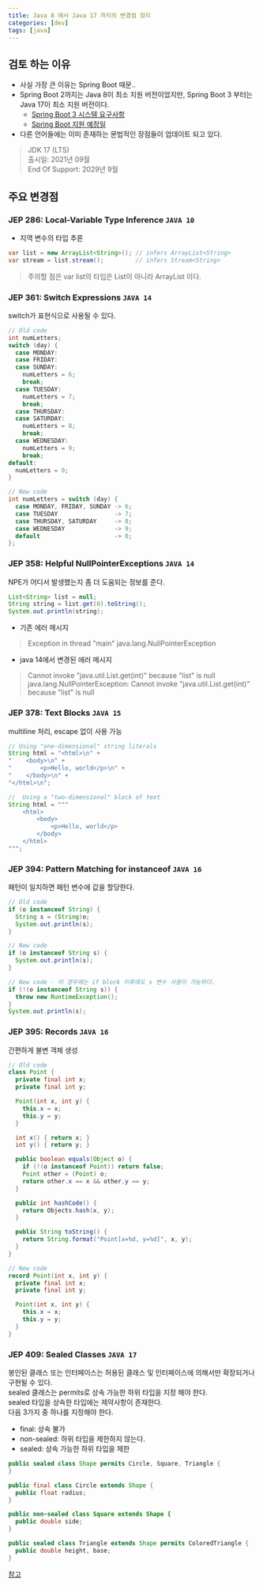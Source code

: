 ```yaml
---
title: Java 8 에서 Java 17 까지의 변경점 정리
categories: [dev]
tags: [java]
---
```

## 검토 하는 이유
- 사실 가장 큰 이유는 Spring Boot 때문..
- Spring Boot 2까지는 Java 8이 최소 지원 버전이었지만, Spring Boot 3 부터는 Java 17이 최소 지원 버전이다.
  - [Spring Boot 3 시스템 요구사항](https://docs.spring.io/spring-boot/docs/current/reference/html/getting-started.html#getting-started.system-requirements)
  - [Spring Boot 지원 예정일](https://spring.io/projects/spring-boot#support)
- 다른 언어들에는 이미 존재하는 문법적인 장점들이 업데이트 되고 있다.
> JDK 17 (LTS)  
> 출시일: 2021년 09월  
> End Of Support: 2029년 9월  

## 주요 변경점

### JEP 286: Local-Variable Type Inference `JAVA 10`
- 지역 변수의 타입 추론
```java
var list = new ArrayList<String>(); // infers ArrayList<String>
var stream = list.stream();         // infers Stream<String>
```
> 주의할 점은 var list의 타입은 List<String>이 아니라 ArrayList<String> 이다.


### JEP 361: Switch Expressions `JAVA 14`
switch가 표현식으로 사용될 수 있다.
```java
// Old code
int numLetters;
switch (day) {
  case MONDAY:
  case FRIDAY:
  case SUNDAY:
    numLetters = 6;
    break;
  case TUESDAY:
    numLetters = 7;
    break;
  case THURSDAY:
  case SATURDAY:
    numLetters = 8;
    break;
  case WEDNESDAY:
    numLetters = 9;
    break;
default:
  numLetters = 0;
}

// New code
int numLetters = switch (day) {
  case MONDAY, FRIDAY, SUNDAY -> 6;
  case TUESDAY                -> 7;
  case THURSDAY, SATURDAY     -> 8;
  case WEDNESDAY              -> 9;
  default                     -> 0;
};
```

### JEP 358: Helpful NullPointerExceptions `JAVA 14`
NPE가 어디서 발생했는지 좀 더 도움되는 정보를 준다.
```java
List<String> list = null;
String string = list.get(0).toString();
System.out.println(string);
```
- 기존 에러 메시지
> Exception in thread "main" java.lang.NullPointerException

- java 14에서 변경된 에러 메시지
> Cannot invoke "java.util.List.get(int)" because "list" is null  
> java.lang.NullPointerException: Cannot invoke "java.util.List.get(int)" because "list" is null

### JEP 378: Text Blocks `JAVA 15`
multiline 처리, escape 없이 사용 가능
```java
// Using "one-dimensional" string literals
String html = "<html>\n" +
"    <body>\n" +
"        <p>Hello, world</p>\n" +
"    </body>\n" +
"</html>\n";

//  Using a "two-dimensional" block of text
String html = """
    <html>
        <body>
            <p>Hello, world</p>
        </body>
    </html>
""";
```


### JEP 394: Pattern Matching for instanceof `JAVA 16`
패턴이 일치하면 패턴 변수에 값을 할당한다.
```java
// Old code
if (o instanceof String) {
  String s = (String)o;
  System.out.println(s);
}

// New code
if (o instanceof String s) {
  System.out.println(s);
}

// New code - 이 경우에는 if block 이후에도 s 변수 사용이 가능하다.
if (!(o instanceof String s)) {
  throw new RuntimeException();
}
System.out.println(s);
```

### JEP 395: Records `JAVA 16`
간편하게 불변 객체 생성
```java
// Old code
class Point {
  private final int x;
  private final int y;

  Point(int x, int y) {
    this.x = x;
    this.y = y;
  }

  int x() { return x; }
  int y() { return y; }

  public boolean equals(Object o) {
    if (!(o instanceof Point)) return false;
    Point other = (Point) o;
    return other.x == x && other.y == y;
  }

  public int hashCode() {
    return Objects.hash(x, y);
  }

  public String toString() {
    return String.format("Point[x=%d, y=%d]", x, y);
  }
}

// New code
record Point(int x, int y) {
  private final int x;
  private final int y;

  Point(int x, int y) {
    this.x = x;
    this.y = y;
  }
}
```

### JEP 409: Sealed Classes `JAVA 17`
봉인된 클래스 또는 인터페이스는 허용된 클래스 및 인터페이스에 의해서만 확장되거나 구현될 수 있다.    
sealed 클래스는 permits로 상속 가능한 하위 타입을 지정 해야 한다.  
sealed 타입을 상속한 타입에는 제약사항이 존재한다.   
다음 3가지 중 하나를 지정해야 한다.
- final: 상속 불가
- non-sealed: 하위 타입을 제한하지 않는다.
- sealed: 상속 가능한 하위 타입을 제한

```java
public sealed class Shape permits Circle, Square, Triangle {
}

public final class Circle extends Shape {
  public float radius;
}

public non-sealed class Square extends Shape {
  public double side;
}

public sealed class Triangle extends Shape permits ColoredTriangle {
  public double height, base;
}
```

[참고](https://openjdk.org/projects/jdk/)

